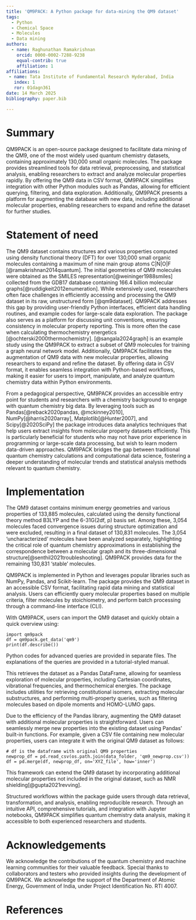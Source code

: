 ```yaml
---
title: 'QM9PACK: A Python package for data-mining the QM9 dataset'
tags:
  - Python
  - Chemical Space
  - Molecules
  - Data mining
authors:
  - name: Raghunathan Ramakrishnan
    orcid: 0000-0002-7288-9238
    equal-contrib: true
    affiliation: 1
affiliations:
 - name: Tata Institute of Fundamental Research Hyderabad, India
   index: 1
   ror: 01dagn361
date: 14 March 2025
bibliography: paper.bib

---
```


# Summary

QM9PACK is an open-source package designed to facilitate data mining of the 
QM9, one of the most widely used quantum chemistry datasets, containing approximately 130,000 small organic molecules. 
The package provides streamlined tools for data retrieval, preprocessing, and statistical analysis, 
enabling researchers to extract and analyze molecular properties rapidly. By offering 
the QM9 data in CSV format, QM9PACK simplifies integration with other Python modules 
such as Pandas, allowing for efficient querying, filtering, and data exploration. 
Additionally, QM9PACK presents a platform for augmenting the database with new data, 
including additional molecular properties, enabling researchers to expand and refine 
the dataset for further studies.


# Statement of need

The QM9 dataset contains structures and various properties computed using density functional theory (DFT) 
for over 130,000 small organic molecules containing a maximum of
nine main group atoms C|N|O|F [@ramakrishnan2014quantum]. 
The initial geometries of QM9 molecules were obtained as the 
SMILES representation[@weininger1988smiles] collected from the GDB17 database containing 166.4 billion molecular graphs[@ruddigkeit2012enumeration].
While extensively used, researchers often face challenges in efficiently accessing 
and processing the QM9 dataset in its raw, unstructured form [@qm9dataset]. QM9PACK addresses this gap by providing user-friendly 
Python interfaces, efficient data handling routines, and example codes for large-scale 
data exploration. The package also serves as a platform for discussing unit 
conventions, ensuring consistency in molecular property reporting. 
This is more often the case when calculating thermochemistry energetics [@ochterski2000thermochemistry]. 
[@sangala2024graph] is an example study using the QM9PACK to extract
a subset of QM9 molecules for training a graph neural network model.
Additionally, QM9PACK facilitates the augmentation of QM9 data with new molecular properties, 
allowing researchers to expand and refine the dataset. 
By offering data in CSV format, it enables seamless integration with Python-based workflows, making it easier for users 
to import, manipulate, and analyze quantum chemistry data within Python environments.

From a pedagogical perspective, QM9PACK provides an accessible entry point for students 
and researchers with a chemistry background to engage with quantum chemistry big data. 
By leveraging tools such as Pandas[@reback2020pandas, @mckinney2010],  NumPy[@harris2020array], Matplotlib[@Hunter2007], and Scipy[@2020SciPy] the package introduces data analytics techniques that help users extract insights from molecular property datasets efficiently. 
This is particularly beneficial for students who may not have prior 
experience in programming or large-scale data processing, but wish to learn modern data-driven 
approaches. QM9PACK bridges the gap between traditional quantum chemistry calculations and 
computational data science, fostering a deeper understanding of molecular trends and statistical 
analysis methods relevant to quantum chemistry.

# Implementation

The QM9 dataset contains minimum energy geometries and various properties of 133,885 molecules, 
calculated using the density functional theory method B3LYP and the 6-31G(2df, p) basis set. 
Among these, 3,054 molecules faced convergence issues during structure optimization and were excluded, 
resulting in a final dataset of 130,831 molecules. The 3,054 ‘uncharacterized’ molecules have been analyzed 
separately, highlighting the critical role of quantum chemistry approximations in establishing the correspondence 
between a molecular graph and its three-dimensional structure[@senthil2021troubleshooting]. QM9PACK provides
data for the remaining 130,831 ‘stable’ molecules.

QM9PACK is implemented in Python and leverages popular libraries such as NumPy, Pandas, and Scikit-learn. 
The package provides the QM9 dataset in an accessible CSV format, facilitating rapid data mining and statistical analysis. 
Users can efficiently query molecular properties based on multiple criteria, filter molecules by stoichiometry, 
and perform batch processing through a command-line interface (CLI).

With QM9PACK, users can import the QM9 dataset and quickly obtain a quick overview using:
```
import qm9pack
df = qm9pack.get_data('qm9')
print(df.describe())
```
Python codes for advanced queries are provided in separate files. The explanations of the queries are
provided in a tutorial-styled manual.

This retrieves the dataset as a Pandas DataFrame, allowing for seamless exploration of molecular properties, 
including Cartesian coordinates, vibrational frequencies, and thermochemical energies. The package includes 
utilities for retrieving constitutional isomers, extracting molecular substructures, and performing multi-property queries, 
such as filtering molecules based on dipole moments and HOMO-LUMO gaps.

Due to the efficiency of the Pandas library, augmenting the QM9 dataset with additional molecular properties is straightforward. Users can seamlessly merge new properties into the existing dataset using Pandas' built-in functions. For example, given a CSV file containing new molecular properties, users can integrate it with the original QM9 dataset as follows:
```
# df is the dataframe with original QM9 properties
newprop_df = pd.read_csv(os.path.join(data_folder, 'qm9_newprop.csv'))
df = pd.merge(df, newprop_df, on='XYZ_file', how='inner')
```
This framework can extend the QM9 dataset by incorporating additional molecular properties not included in the original dataset, such as NMR shielding[@gupta2021revving]. 

Structured workflows 
within the package guide users through data retrieval, transformation, and analysis, enabling reproducible 
research. Through an intuitive API, comprehensive tutorials, and integration with Jupyter notebooks, 
QM9PACK simplifies quantum chemistry data analysis, making it accessible to both 
experienced researchers and students. 


# Acknowledgements

We acknowledge the contributions of the quantum chemistry and machine learning communities for their valuable feedback. Special thanks to collaborators and testers who provided insights during the development of QM9PACK. We acknowledge the support of the Department of Atomic Energy, Government of India, under Project Identification No. RTI 4007.

# References
